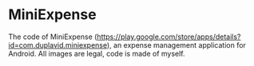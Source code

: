 MiniExpense
===========

The code of MiniExpense (https://play.google.com/store/apps/details?id=com.duplavid.miniexpense), an expense management application for Android. All images are legal, code is made of myself.


